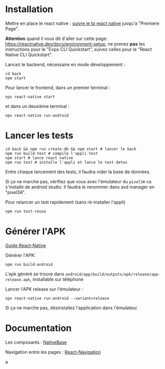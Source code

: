 # Installation

Mettre en place le react native : [suivre le tp react native](https://chamilo.grenoble-inp.fr/courses/ENSIMAG4MMCAWE6/document/tp/projet.html) jusqu'a "Premiere Page". 

**Attention** quand il vous dit d'aller sur cette page: https://reactnative.dev/docs/environment-setup, ne prenez **pas** les instructions pour le "Expo CLI Quickstart", suivez celles pour le "React Native CLI Quickstart".

Lancez le backend, nécessaire en mode développement :
```
cd back
npm start
```

Pour lancer le frontend, dans un premier terminal :

```
npx react-native start
```

et dans un deuxième terminal :

```
npx react-native run-android
```

# Lancer les tests

```
cd back && npm run create-db && npm start # lancer le back
npm run build-test # compile l'appli test
npm start # lance react native
npm run test # installe l'appli et lance le test detox
```

Entre chaque lancement des tests, il faudra vider la base de données.

Si ça ne marche pas, vérifiez que vous avec l'émulateur du `pixel3A` ca s'installe de android studio. 
Il faudra le renommer dans avd manager en "pixel3A".

Pour relancer un test rapidement (sans ré-installer l'appli)

```
npm run test-reuse
```

# Générer l'APK

[Guide React-Native](https://reactnative.dev/docs/signed-apk-android)

Générer l'APK:
```shell
npm run build-android
```

L'apk généré se trouve dans `android/app/build/outputs/apk/release/app-release.apk`, installable sur téléphone

Lancer l'APK release sur l'émulateur :
```
npx react-native run-android --variant=release
```

Si ça ne marche pas, désinstallez l'application dans l'émulateur. 

# Documentation

Les composants : [NativeBase](https://docs.nativebase.io/?utm_source=HomePage&utm_medium=header&utm_campaign=NativeBase_3)

Navigation entre les pages : [React-Navigation](https://reactnavigation.org/docs/getting-started)

a
